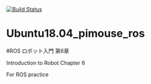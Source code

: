 [![Build Status](https://travis-ci.org/kkazzy/Ubuntu18.04_pimouse_ros.svg?branch=master)](https://travis-ci.org/kkazzy/Ubuntu18.04_pimouse_ros)

# Ubuntu18.04_pimouse_ros

#ROS ロボット入門 第6章

Introduction to Robot Chapter 6

 For ROS practice
